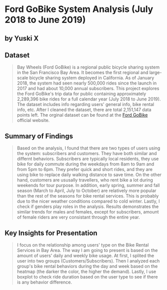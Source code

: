 # Ford GoBike System Analysis (July 2018 to June 2019)
## by Yuski X


## Dataset

> Bay Wheels (Ford GoBike) is a regional public bicycle sharing system in the San Francisco Bay Area. It becomes the first regional and large-scale bicycle sharing system deployed in California. As of January 2018, the system had seen nearly 500,000 rides since the launch in 2017 and had about 10,000 annual subscribers. This project explores the Ford GoBike's trip data for public containing approximately 2,289,396 bike rides for a full calendar year (July 2018 to June 2019). The dataset includes info regarding users' general info, bike rental info, etc. After I cleaned the dataset, there are total 2,151,147 data points left. The orginal dataset can be found at the [Ford GoBike](https://www.lyft.com/bikes/bay-wheels/system-data) official website.


## Summary of Findings

> Based on the analysis, I found that there are two types of users using the system: subscribers and customers. They have both similar and differnt behaviors. Subscribers are typically local residents, they use bike for daily commute during the weekdays from 8am to 9am and from 5pm to 6pm. They prefer quick and short rides, and they are using bike to replace daily walking distance to save time. On the other hand, customers are ususally travellers, who rent bike a lot during weekends for tour purpose. In addition, early spring, summer and fall season (March to April, July to October) are relatively more popular than the rest of the seasons for bike rental services. This is probably due to the nicer weather conditions compared to cold winter. Lastly, I check if genders play roles in the analysis. Results demonstrates the similar trends for males and females, except for subscribers, amount of female riders are very consistant through the entire year.


## Key Insights for Presentation

> I focus on the relationship among users' type on the Bike Rental Services in Bay Area. The way I am going to present is based on the amount of users' daily and weekly bike usage. At first, I splited the user into two groups (Customers/Subscribers). Then I analyzed each group's bike rental behaviors during the day and week based on the heatmap (the darker the color, the higher the demand). Lastly, I use boxplot to check ride duration based on the user type to see if there is any behavior difference.